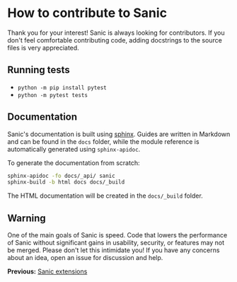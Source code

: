 # How to contribute to Sanic

Thank you for your interest! Sanic is always looking for contributors. If you
don't feel comfortable contributing code, adding docstrings to the source files
is very appreciated.

## Running tests

* `python -m pip install pytest`
* `python -m pytest tests`

## Documentation

Sanic's documentation is built
using [sphinx](http://www.sphinx-doc.org/en/1.5.1/). Guides are written in
Markdown and can be found in the `docs` folder, while the module reference is
automatically generated using `sphinx-apidoc`.

To generate the documentation from scratch:

```bash
sphinx-apidoc -fo docs/_api/ sanic
sphinx-build -b html docs docs/_build
```

The HTML documentation will be created in the `docs/_build` folder.

## Warning

One of the main goals of Sanic is speed. Code that lowers the performance of
Sanic without significant gains in usability, security, or features may not be
merged. Please don't let this intimidate you! If you have any concerns about an
idea, open an issue for discussion and help.

**Previous:** [Sanic extensions](extensions.html)
